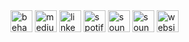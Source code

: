 <a href="https://www.behance.net/fernandocelmer" target="_blank">
	<img src="http://www.fernandocelmer.com/img/icons/icon-behance.png" alt="behance" class="w3-hover-opacity" width="35" height="35"></a>
<a href="https://medium.com/@fernandocelmer" target="_blank">
	<img src="http://www.fernandocelmer.com/img/icons/icon-medium.png" alt="medium" class="w3-hover-opacity" width="35" height="35"></a>
<a href="https://www.linkedin.com/in/fernando-celmer/" target="_blank">
	<img src="http://www.fernandocelmer.com/img/icons/icon-linkedin.png" alt="linkedin" class="w3-hover-opacity" width="35" height="35"></a>
<a href="https://open.spotify.com/user/fernandocelmer" target="_blank">
	<img src="http://www.fernandocelmer.com/img/icons/icon-spotify.png" alt="spotify" class="w3-hover-opacity" width="35" height="35"></a>
<a href="https://soundcloud.com/fernandocelmer/tracks" target="_blank">
	<img src="http://www.fernandocelmer.com/img/icons/icon-spotify.png" alt="soundcloud" class="w3-hover-opacity" width="35" height="35"></a>
<a href="http://www.fernandocelmer.com/img/icons/icon-soundcloud.png" target="_blank">
	<img src="http://www.fernandocelmer.com/img/icons/icon-soundcloud.png" alt="soundcloud" class="w3-hover-opacity" width="35" height="35"></a>
<a href="http://www.fernandocelmer.com" target="_blank">
	<img src="http://www.fernandocelmer.com/img/icons/icon-website.png1" alt="website" class="w3-hover-opacity" width="35" height="35"></a>
 
